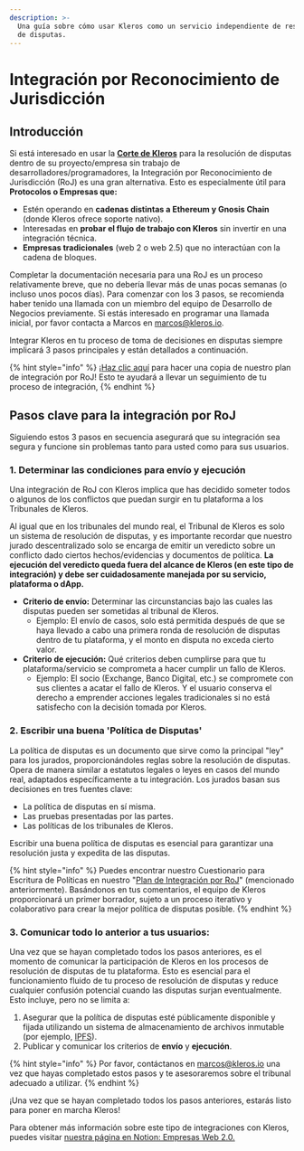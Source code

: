 ```yaml
---
description: >-
  Una guía sobre cómo usar Kleros como un servicio independiente de resolución
  de disputas.
---
```


# Integración por Reconocimiento de Jurisdicción

## Introducción

Si está interesado en usar la [**Corte de Kleros**](../../../../../products/court/) para la resolución de disputas dentro de su proyecto/empresa sin trabajo de desarrolladores/programadores, la Integración por Reconocimiento de Jurisdicción (RoJ) es una gran alternativa. Esto es especialmente útil para **Protocolos o Empresas que:**&#x20;

* Estén operando en **cadenas distintas a Ethereum y Gnosis Chain** (donde Kleros ofrece soporte nativo).&#x20;
* Interesadas en **probar el flujo de trabajo con Kleros** sin invertir en una integración técnica.&#x20;
* **Empresas tradicionales** (web 2 o web 2.5) que no interactúan con la cadena de bloques.

Completar la documentación necesaria para una RoJ es un proceso relativamente breve, que no debería llevar más de unas pocas semanas (o incluso unos pocos días). Para comenzar con los 3 pasos, se recomienda haber tenido una llamada con un miembro del equipo de Desarrollo de Negocios previamente. Si estás interesado en programar una llamada inicial, por favor contacta a Marcos en marcos@kleros.io.&#x20;

Integrar Kleros en tu proceso de toma de decisiones en disputas siempre implicará 3 pasos principales y están detallados a continuación.&#x20;

{% hint style="info" %}
¡[Haz clic aquí](https://docs.google.com/document/d/1dn27idjPIfRInrPUmdvL2nYN0BQ6HRIu7yjVjDlRHFY/edit?usp=sharing) para hacer una copia de nuestro plan de integración por RoJ! Esto te ayudará a llevar un seguimiento de tu proceso de integración,&#x20;
{% endhint %}

## Pasos clave para la integración por RoJ

Siguiendo estos 3 pasos en secuencia asegurará que su integración sea segura y funcione sin problemas tanto para usted como para sus usuarios.

### 1. Determinar las condiciones para envío y ejecución

Una integración de RoJ con Kleros implica que has decidido someter todos o algunos de los conflictos que puedan surgir en tu plataforma a los Tribunales de Kleros.

Al igual que en los tribunales del mundo real, el Tribunal de Kleros es solo un sistema de resolución de disputas, y es importante recordar que nuestro jurado descentralizado solo se encarga de emitir un veredicto sobre un conflicto dado ciertos hechos/evidencias y documentos de política. **La ejecución del veredicto queda fuera del alcance de Kleros (en este tipo de integración) y debe ser cuidadosamente manejada por su servicio, plataforma o dApp.**

* **Criterio de envío:** Determinar las circunstancias bajo las cuales las disputas pueden ser sometidas al tribunal de Kleros.&#x20;
  * Ejemplo: El envío de casos, solo está permitida después de que se haya llevado a cabo una primera ronda de resolución de disputas dentro de tu plataforma, y el monto en disputa no exceda cierto valor.&#x20;
* **Criterio de ejecución:** Qué criterios deben cumplirse para que tu plataforma/servicio se comprometa a hacer cumplir un fallo de Kleros.&#x20;
  * Ejemplo: El socio (Exchange, Banco Digital, etc.) se compromete con sus clientes a acatar el fallo de Kleros. Y el usuario conserva el derecho a emprender acciones legales tradicionales si no está satisfecho con la decisión tomada por Kleros.

### 2. Escribir una buena 'Política de Disputas'

La política de disputas es un documento que sirve como la principal "ley" para los jurados, proporcionándoles reglas sobre la resolución de disputas. Opera de manera similar a estatutos legales o leyes en casos del mundo real, adaptados específicamente a tu integración. Los jurados basan sus decisiones en tres fuentes clave:

* La política de disputas en sí misma.
* Las pruebas presentadas por las partes.
* Las políticas de los tribunales de Kleros.&#x20;

Escribir una buena política de disputas es esencial para garantizar una resolución justa y expedita de las disputas.

{% hint style="info" %}
Puedes encontrar nuestro Cuestionario para Escritura de Políticas en nuestro "[Plan de Integración por RoJ](https://docs.google.com/document/d/1WdS7dOR1prbj-2Aks14UAMgvVgxI9dVCf97vvuF4nJE/edit?usp=sharing)" (mencionado anteriormente). Basándonos en tus comentarios, el equipo de Kleros proporcionará un primer borrador, sujeto a un proceso iterativo y colaborativo para crear la mejor política de disputas posible.
{% endhint %}

### 3. Comunicar todo lo anterior a tus usuarios:

Una vez que se hayan completado todos los pasos anteriores, es el momento de comunicar la participación de Kleros en los procesos de resolución de disputas de tu plataforma. Esto es esencial para el funcionamiento fluido de tu proceso de resolución de disputas y reduce cualquier confusión potencial cuando las disputas surjan eventualmente. Esto incluye, pero no se limita a:

1. Asegurar que la política de disputas esté públicamente disponible y fijada utilizando un sistema de almacenamiento de archivos inmutable (por ejemplo, [IPFS](https://ipfs.io/)).
2. Publicar y comunicar los criterios de **envío** y **ejecución**.

{% hint style="info" %}
Por favor, contáctanos en marcos@kleros.io una vez que hayas completado estos pasos y te asesoraremos sobre el tribunal adecuado a utilizar.
{% endhint %}

¡Una vez que se hayan completado todos los pasos anteriores, estarás listo para poner en marcha Kleros!

Para obtener más información sobre este tipo de integraciones con Kleros, puedes visitar [nuestra página en Notion: Empresas Web 2.0.](https://www.notion.so/kleros/Empresas-Web-2-0-en-Espa-ol-e38a90b4f94a440d9018aca712cddf53?pvs=4)
